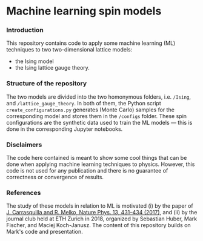 # Machine learning spin models

### Introduction

This repository contains code to apply some machine learning (ML) techniques to two two-dimensional lattice models: 

* the Ising model
* the Ising lattice gauge theory.

### Structure of the repository

The two models are divided into the two homonymous folders, i.e. `/Ising`, and `/lattice_gauge_theory`. In both of them, the Python script `create_configurations.py` generates (Monte Carlo) samples for the corresponding model and stores them in the `/configs` folder. These spin configurations are the synthetic data used to train the ML models &mdash; this is done in the corresponding Jupyter notebooks.

### Disclaimers

The code here contained is meant to show some cool things that can be done when applying machine learning techniques to physics. However, this code is not used for any publication and there is no guarantee of correctness or convergence of results. 

### References

The study of these models in relation to ML is motivated (i) by the paper of [J. Carrasquilla and R. Melko, Nature Phys. 13, 431–434 (2017)](https://www.nature.com/articles/nphys4035), and (ii) by the journal club held at ETH Zurich in 2018, organized by Sebastian Huber, Mark Fischer, and Maciej Koch-Janusz. The content of this repository builds on Mark's code and presentation.
